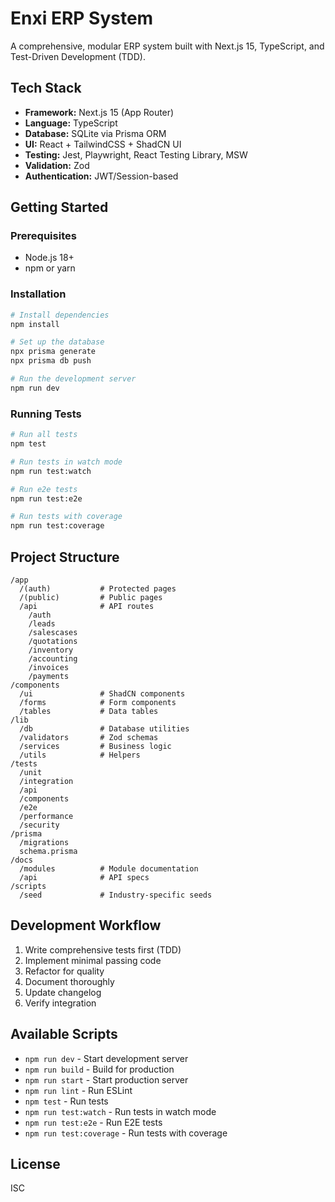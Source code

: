 # Enxi ERP System

A comprehensive, modular ERP system built with Next.js 15, TypeScript, and Test-Driven Development (TDD).

## Tech Stack

- **Framework:** Next.js 15 (App Router)
- **Language:** TypeScript
- **Database:** SQLite via Prisma ORM
- **UI:** React + TailwindCSS + ShadCN UI
- **Testing:** Jest, Playwright, React Testing Library, MSW
- **Validation:** Zod
- **Authentication:** JWT/Session-based

## Getting Started

### Prerequisites

- Node.js 18+ 
- npm or yarn

### Installation

```bash
# Install dependencies
npm install

# Set up the database
npx prisma generate
npx prisma db push

# Run the development server
npm run dev
```

### Running Tests

```bash
# Run all tests
npm test

# Run tests in watch mode
npm run test:watch

# Run e2e tests
npm run test:e2e

# Run tests with coverage
npm run test:coverage
```

## Project Structure

```
/app
  /(auth)           # Protected pages
  /(public)         # Public pages
  /api              # API routes
    /auth
    /leads
    /salescases
    /quotations
    /inventory
    /accounting
    /invoices
    /payments
/components
  /ui               # ShadCN components
  /forms            # Form components
  /tables           # Data tables
/lib
  /db               # Database utilities
  /validators       # Zod schemas
  /services         # Business logic
  /utils            # Helpers
/tests
  /unit
  /integration
  /api
  /components
  /e2e
  /performance
  /security
/prisma
  /migrations
  schema.prisma
/docs
  /modules          # Module documentation
  /api              # API specs
/scripts
  /seed             # Industry-specific seeds
```

## Development Workflow

1. Write comprehensive tests first (TDD)
2. Implement minimal passing code
3. Refactor for quality
4. Document thoroughly
5. Update changelog
6. Verify integration

## Available Scripts

- `npm run dev` - Start development server
- `npm run build` - Build for production
- `npm run start` - Start production server
- `npm run lint` - Run ESLint
- `npm test` - Run tests
- `npm run test:watch` - Run tests in watch mode
- `npm run test:e2e` - Run E2E tests
- `npm run test:coverage` - Run tests with coverage

## License

ISC